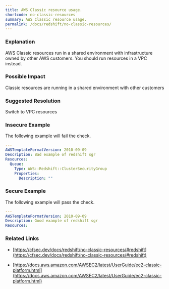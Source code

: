 ```yaml
---
title: AWS Classic resource usage.
shortcode: no-classic-resources
summary: AWS Classic resource usage. 
permalink: /docs/redshift/no-classic-resources/
---
```


### Explanation

AWS Classic resources run in a shared environment with infrastructure owned by other AWS customers. You should run
resources in a VPC instead.

### Possible Impact
Classic resources are running in a shared environment with other customers

### Suggested Resolution
Switch to VPC resources


### Insecure Example

The following example will fail the  check.

```yaml
---
AWSTemplateFormatVersion: 2010-09-09
Description: Bad example of redshift sgr
Resources:
  Queue:
    Type: AWS::Redshift::ClusterSecurityGroup
    Properties:
      Description: ""


```



### Secure Example

The following example will pass the  check.

```yaml
---
AWSTemplateFormatVersion: 2010-09-09
Description: Good example of redshift sgr
Resources:


```




### Related Links


- [https://cfsec.dev/docs/redshift/no-classic-resources/#redshift](https://cfsec.dev/docs/redshift/no-classic-resources/#redshift)

- [https://docs.aws.amazon.com/AWSEC2/latest/UserGuide/ec2-classic-platform.html](https://docs.aws.amazon.com/AWSEC2/latest/UserGuide/ec2-classic-platform.html)


